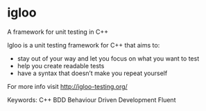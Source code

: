 igloo
=====

A framework for unit testing in C++

Igloo is a unit testing framework for C++ that aims to:

* stay out of your way and let you focus on what you want to test
* help you create readable tests
* have a syntax that doesn’t make you repeat yourself

For more info visit http://igloo-testing.org/

Keywords:
C++ BDD Behaviour Driven Development Fluent
